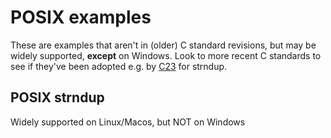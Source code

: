 # POSIX examples

These are examples that aren't in (older) C standard revisions, but may be widely supported, **except** on Windows.
Look to more recent C standards to see if they've been adopted e.g. by [C23](../C23) for strndup.

## POSIX strndup

Widely supported on Linux/Macos, but NOT on Windows
